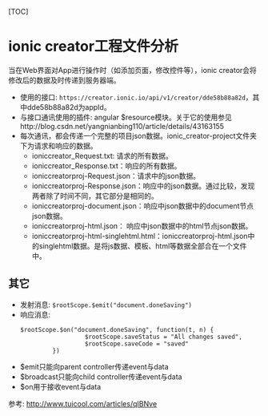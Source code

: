 [TOC]

# ionic creator工程文件分析
当在Web界面对App进行操作时（如添加页面，修改控件等），ionic creator会将修改后的数据及时传递到服务器端。

- 使用的接口: `https://creator.ionic.io/api/v1/creator/dde58b88a82d`，其中dde58b88a82d为appId。
- 与接口通讯使用的插件: angular $resource模块。关于它的使用参见http://blog.csdn.net/yangnianbing110/article/details/43163155
- 每次通讯，都会传递一个完整的项目json数据。ionic_creator-project文件夹下为请求和响应的数据。
  - ioniccreator_Request.txt: 请求的所有数据。
  - ioniccreator_Response.txt：响应的所有数据。
  - ioniccreatorproj-Request.json：请求中的json数据。
  - ioniccreatorproj-Response.json：响应中的json数据。通过比较，发现两者除了时间不同，其它部分是相同的。
  - ioniccreatorproj-document.json：响应中json数据中的document节点json数据。
  - ioniccreatorproj-html.json： 响应中json数据中的html节点json数据。
  - ioniccreatorproj-html-singlehtml.html：ioniccreatorproj-html.json中的singlehtml数据。是将js数据、模板、html等数据全部合在一个文件中。

## 其它
- 发射消息: `$rootScope.$emit("document.doneSaving")`
- 响应消息:
  ```
  $rootScope.$on("document.doneSaving", function(t, n) {
                    $rootScope.saveStatus = "All changes saved",
                    $rootScope.saveCode = "saved"
           })
  ```
- $emit只能向parent controller传递event与data
- $broadcast只能向child controller传递event与data
- $on用于接收event与data

参考: http://www.tuicool.com/articles/qIBNve
